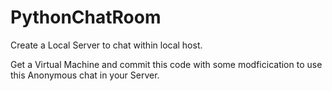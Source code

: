 ﻿# PythonChatRoom
Create a Local Server to chat within local host.

Get a Virtual Machine and commit this code with some modficication to use this Anonymous chat in your Server.
